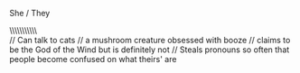 She / They

\\\\\\\\\\\\\\\\\\\\\\\
// Can talk to cats
// a mushroom creature obsessed with booze
// claims to be the God of the Wind but is definitely not
// Steals pronouns so often that people become confused on what theirs' are
